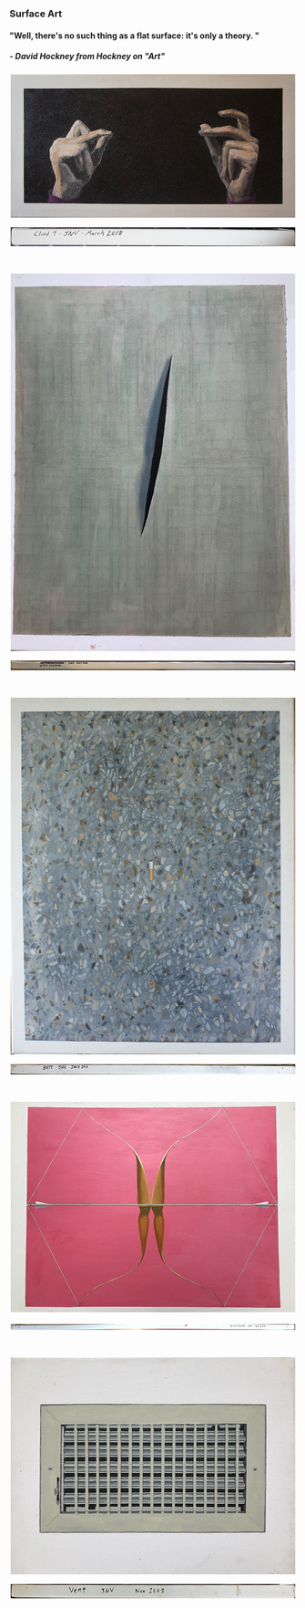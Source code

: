 ### Surface Art

#### "Well, there's no such thing as a flat surface: it's only a theory. "
##### - David Hockney from Hockney on "Art"

<p align="center">
<a href="fullPics/cloud7.JPG"> <img src="thumbs/cloud7.gif"> </a>
</p>
<p align="center">
<img src="thumbs/cloud7Text.gif">
</p>
<p> <br /> </p>
<p align="center">
<a href="fullPics/fontana.JPG"> <img src="thumbs/fontana.gif"> </a>
</p>
<p align="center">
<img src="thumbs/fontanaText.gif">
</p>
<p> <br /> </p>
<p align="center">
<a href="fullPics/butt.JPG"> <img src="thumbs/butt.gif"> </a>
</p>
<p align="center">
<img src="thumbs/buttText.gif">
</p>
<p> <br /> </p>
<p align="center">
<a href="fullPics/trickArrow.JPG"> <img src="thumbs/trickArrow.gif"> </a>
</p>
<p align="center">
<img src="thumbs/trickArrowText.gif">
</p>
<p> <br /> </p>
<p align="center">
<a href="fullPics/vent.JPG"> <img src="thumbs/vent.gif"> </a>
</p>
<p align="center">
<img src="thumbs/ventText.gif">
</p>
